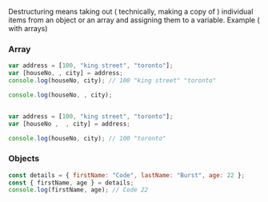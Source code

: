 Destructuring means taking out ( technically, making a copy of ) individual items from an object or an array and assigning them to a variable. Example ( with arrays)

### Array

```js
var address = [100, "king street", "toronto"];
var [houseNo, , city] = address;
console.log(houseNo, city); // 100 "king street" "toronto"

console.log(houseNo, , city);


var address = [100, "king street", "toronto"];
var [houseNo ,  , city] = address;

console.log(houseNo, city); // 100 "toronto"


```

### Objects

```js
const details = { firstName: "Code", lastName: "Burst", age: 22 };
const { firstName, age } = details;
console.log(firstName, age); // Code 22
```
